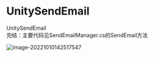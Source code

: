 # UnitySendEmail
 UnitySendEmail  
 完结：主要代码见SendEmailManager.cs的SendEmail方法  
 
![image-20221010142517547](https://gitcode.net/hankangwen/blog-image/-/raw/master/pictures/2022/10/10_14_34_36_image-20221010142517547.png)
